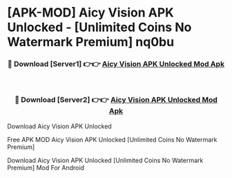 # [APK-MOD] Aicy Vision APK Unlocked - [Unlimited Coins No Watermark Premium] nq0bu



<div align="center">
<h3>🔴 Download [Server1] 👉👉 <a href="https://momento.my/?title=Aicy_Vision_APK_Unlocked">Aicy Vision APK Unlocked Mod Apk</a></h3><br>

<h3>🔴 Download [Server2] 👉👉 <a href="https://momento.my/?title=Aicy_Vision_APK_Unlocked">Aicy Vision APK Unlocked Mod Apk</a></h3>
</div>



Download Aicy Vision APK Unlocked 

Free APK MOD Aicy Vision APK Unlocked [Unlimited Coins No Watermark Premium]

Download Aicy Vision APK Unlocked [Unlimited Coins No Watermark Premium] Mod For Android
